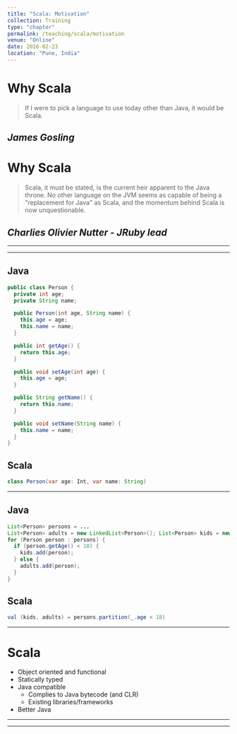 ```yaml
---
title: "Scala: Motivation"
collection: Training
type: "chapter"
permalink: /teaching/scala/motivation
venue: "Online"
date: 2016-02-23
location: "Pune, India"
---
```


<!-- .slide: data-background="./images/motivation-bg.png" -->
# Why Scala
> If I were to pick a language to use today other than Java, it would be Scala.

_**James Gosling**_
---
<!-- .slide: data-background="./images/motivation-bg.png" -->
# Why Scala
> Scala, it must be stated, is the current heir apparent to the Java throne. No other language on the JVM seems as capable of being a "replacement for Java" as Scala, and the momentum behind Scala is now unquestionable.

_**Charlies Olivier Nutter - JRuby lead**_
---
<!-- .slide: data-background="./images/learning-bg.png" -->

---
<!-- .slide: data-background="./images/trans-from-java-scala-bg.png" -->

---
## Java
```java
public class Person {
  private int age;
  private String name;

  public Person(int age, String name) {
    this.age = age;
    this.name = name;
  }

  public int getAge() {
    return this.age;
  }

  public void setAge(int age) {
    this.age = age;
  }

  public String getName() {
    return this.name;
  }

  public void setName(String name) {
    this.name = name;
  }
}
```
## Scala
```java
class Person(var age: Int, var name: String)
```

---
## Java
```java
List<Person> persons = ...
List<Person> adults = new LinkedList<Person>(); List<Person> kids = new LinkedList<Person>();
for (Person person : persons) {
  if (person.getAge() < 18) {
    kids.add(person);
  } else {
    adults.add(person);
  }
}
```
## Scala

```java
val (kids, adults) = persons.partition(_.age < 18)
```
---
# Scala
* Object oriented and functional
* Statically typed
* Java compatible
    * Complies to Java bytecode (and CLR)
    * Existing libraries/frameworks
* Better Java
---
<!-- .slide: data-background="./images/why-scala-bg.png" -->
---
